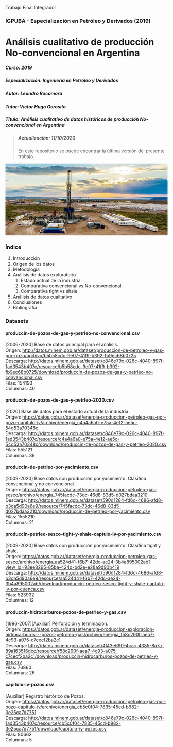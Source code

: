 Trabajo Final Integrador
### IGPUBA - Especialización en Petróleo y Derivados (2019)
# Análisis cualitativo de producción No-convencional en Argentina

##### Curso: 2019
##### Especialización: Ingeniería en Petróleo y Derivados
##### Autor: Leandro Rocamora
##### Tutor: Victor Hugo Gorosito
##### Título: Análisis cualitativo de datos históricos de producción No-convencional en Argentina
  
> ##### Actualización: 11/10/2020
> En este repositorio se puede encontrar la última versión del presente trabajo.

![Vaca Muerta, Argentina](images/vaca-muerta-neuquen.jpg)

### Índice

1. Introducción
2. Origen de los datos
3. Metodología
4. Análisis de datos exploratorio
	1. Estado actual de la industria
	2. Comparativa convencional vs No-convencional
	3. Comparativa tight vs shale
5. Análisis de datos cualitativo
6. Conclusiones
7. Bibliografía

### Datasets

#### produccin-de-pozos-de-gas-y-petrleo-no-convencional.csv
[2006-2020] Base de datos principal para el análisis.  
Origen: http://datos.minem.gob.ar/dataset/produccion-de-petroleo-y-gas-por-pozo/archivo/b5b58cdc-9e07-41f9-b392-fb9ec68b0725  
Descarga: http://datos.minem.gob.ar/dataset/c846e79c-026c-4040-897f-1ad3543b407c/resource/b5b58cdc-9e07-41f9-b392-fb9ec68b0725/download/produccin-de-pozos-de-gas-y-petrleo-no-convencional.csv  
Filas: 154193  
Columnas: 40  

#### produccin-de-pozos-de-gas-y-petrleo-2020.csv
[2020] Base de datos para el estado actual de la industria.  
Origen: https://datos.gob.ar/dataset/energia-produccion-petroleo-gas-por-pozo-capitulo-iv/archivo/energia_c4a4a6a0-e75a-4e12-ae5c-54d53a70348c  
Descarga: http://datos.minem.gob.ar/dataset/c846e79c-026c-4040-897f-1ad3543b407c/resource/c4a4a6a0-e75a-4e12-ae5c-54d53a70348c/download/produccin-de-pozos-de-gas-y-petrleo-2020.csv  
Filas: 555121  
Columnas: 38  

#### produccin-de-petrleo-por-yacimiento.csv
[2009-2020] Base datos con producción por yacimiento. Clasifica convencional y no convencional.  
Origen: https://datos.gob.ar/dataset/energia-produccion-petroleo-gas-sesco/archivo/energia_745facdc-73dc-46d8-83d5-d027bdaa3210  
Descarga: http://datos.minem.gob.ar/dataset/590d1284-fd6d-4686-afd8-b3da5d90a6e9/resource/745facdc-73dc-46d8-83d5-d027bdaa3210/download/produccin-de-petrleo-por-yacimiento.csv  
Filas: 1555210  
Columnas: 21  

#### produccin-petrleo-sesco-tight-y-shale-captulo-iv-por-yacimiento.csv
[2009-2020] Base datos con producción por yacimiento. Clasifica tight y shale.  
Origen: https://datos.gob.ar/dataset/energia-produccion-petroleo-gas-sesco/archivo/energia_aa524d41-f6b7-42dc-ae24-3b4a895002ab?view_id=93ee8295-85ba-424d-bd2e-e28a9d90b419  
Descarga: http://datos.minem.gob.ar/dataset/590d1284-fd6d-4686-afd8-b3da5d90a6e9/resource/aa524d41-f6b7-42dc-ae24-3b4a895002ab/download/produccin-petrleo-sesco-tight-y-shale-captulo-iv-por-cuenca.csv  
Filas: 523932  
Columnas: 12  

#### produccin-hidrocarburos-pozos-de-petrleo-y-gas.csv
[1996-2007][Auxiliar] Perforación y terminación.  
Origen: https://datos.gob.ar/dataset/energia-produccion-exploracion-hidrocarburos---pozos-petroleo-gas/archivo/energia_f58c290f-aea7-4c93-a075-c7cecf2ba2c1  
Descarga: http://datos.minem.gob.ar/dataset/4f43e690-4cac-4385-8a7a-89a163516dcc/resource/f58c290f-aea7-4c93-a075-c7cecf2ba2c1/download/produccin-hidrocarburos-pozos-de-petrleo-y-gas.csv  
Filas: 76860  
Columnas: 26  

#### capitulo-iv-pozos.csv
[Auxiliar] Registro histórico de Pozos.  
Origen: https://datos.gob.ar/dataset/energia-produccion-petroleo-gas-por-pozo-capitulo-iv/archivo/energia_cb5c0f04-7835-45cd-b982-3e25ca7d7751  
Descarga: http://datos.minem.gob.ar/dataset/c846e79c-026c-4040-897f-1ad3543b407c/resource/cb5c0f04-7835-45cd-b982-3e25ca7d7751/download/capitulo-iv-pozos.csv  
Filas: 80662  
Columnas: 5  
